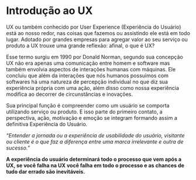 # Introdução ao UX

UX ou também conhecido por User Experience (Experiência do Usuário) está ao nosso redor, nas coisas que fazemos ou assistindo ele está em todo lugar. Adotado por grandes empresas para agregar valor ao seu serviço ou produto a UX trouxe uma grande reflexão: afinal, o que é UX?

Esse termo surgiu em 1990 por Donald Norman, segundo sua concepção UX não era apenas uma comunicação entre homem e software mas também envolvia aspectos de interações humanas com máquinas. Ele concluiu que além da interações que nós humanos possuímos com softwares há uma natureza de percepção individual no que diz sua experiência própria com uma ação, além disso como nossa experiência modifica ao decorrer de circunstâncias e inovações.

Sua principal função é compreender como um usuário se comporta utilizando serviço ou produto. E isso parte do primeiro contato, a perspectiva, ação, motivação e emoção se integram formando assim a definitiva Experiência do Usuário.

_“Entender a jornada ou a experiência de usabilidade do usuário, visitante ou cliente é o que faz a diferença entre uma marca irrelevante e outra de sucesso.”_

**A experiência do usuário determinará todo o processo que vem após a UX, se você falha na UX você falha em todo o processo e as chances de tudo dar errado são inevitáveis.**